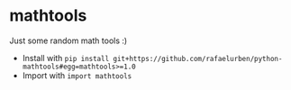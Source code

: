 # mathtools

Just some random math tools :)

- Install with `pip install git+https://github.com/rafaelurben/python-mathtools#egg=mathtools>=1.0`
- Import with `import mathtools`
